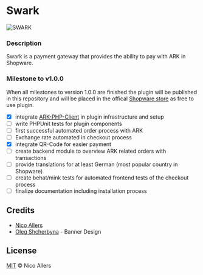 # Swark

![SWARK](https://github.com/reConNico/swark/blob/master/banner.png)

### Description

Swark is a payment gateway that provides the ability to pay with ARK in Shopware.

### Milestone to v1.0.0

When all milestones to version 1.0.0 are finished the plugin will be published in this repository
and will be placed in the offical [Shopware store](http://store.shopware.com/) as free to use plugin.

* [x] integrate [ARK-PHP-Client](https://github.com/faustbrian/ARK-PHP-Client) in plugin infrastructure and setup
* [ ] write PHPUnit tests for plugin components
* [ ] first successful automated order process with ARK
* [ ] Exchange rate automated in checkout process
* [x] integrate QR-Code for easier payment
* [ ] create backend module to overview ARK related orders with transactions
* [ ] provide translations for at least German (most popular country in Shopware)
* [ ] create behat/mink tests for automated frontend tests of the checkout process
* [ ] finalize documentation including installation process

## Credits
* [Nico Allers](https://github.com/reconnico)
* [Oleg Shcherbyna](https://twitter.com/oleg_madys) - Banner Design
    
## License

[MIT](LICENSE) © Nico Allers
